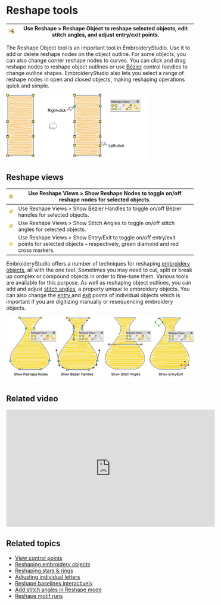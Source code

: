 # Reshape tools

| ![ReshapeObject.png](assets/ReshapeObject.png) | Use Reshape > Reshape Object to reshape selected objects, edit stitch angles, and adjust entry/exit points. |
| ---------------------------------------------- | ----------------------------------------------------------------------------------------------------------- |

The Reshape Object tool is an important tool in EmbroideryStudio. Use it to add or delete reshape nodes on the object outline. For some objects, you can also change corner reshape nodes to curves. You can click and drag reshape nodes to reshape object outlines or use [Bézier](../../glossary/glossary) control handles to change outline shapes. EmbroideryStudio also lets you select a range of reshape nodes in open and closed objects, making reshaping operations quick and simple.

![summary_-_edit00071.png](assets/summary_-_edit00071.png)

## Reshape views

| ![ShowReshapeNodes.png](assets/ShowReshapeNodes.png) | Use Reshape Views > Show Reshape Nodes to toggle on/off reshape nodes for selected objects.                                                      |
| ---------------------------------------------------- | ------------------------------------------------------------------------------------------------------------------------------------------------ |
| ![ShowHandles.png](assets/ShowHandles.png)           | Use Reshape Views > Show Bézier Handles to toggle on/off Bézier handles for selected objects.                                                    |
| ![ShowStitchAngles.png](assets/ShowStitchAngles.png) | Use Reshape Views > Show Stitch Angles to toggle on/off stitch angles for selected objects.                                                      |
| ![ShowEntryExit.png](assets/ShowEntryExit.png)       | Use Reshape Views > Show Entry/Exit to toggle on/off entry/exit points for selected objects – respectively, green diamond and red cross markers. |

EmbroideryStudio offers a number of techniques for reshaping [embroidery objects](../../glossary/glossary), all with the one tool. Sometimes you may need to cut, split or break up complex or compound objects in order to fine-tune them. Various tools are available for this purpose. As well as reshaping object outlines, you can add and adjust [stitch angles](../../glossary/glossary), a property unique to embroidery objects. You can also change the [entry ](../../glossary/glossary)and [exit](../../glossary/glossary) points of individual objects which is important if you are digitizing manually or resequencing embroidery objects.

![summary_-_edit00074.png](assets/summary_-_edit00074.png)

## Related video

<iframe src="https://www.youtube.com/embed/j5-IPsbaQjg" frameborder="0" 
		 allow="accelerometer; autoplay; encrypted-media; gyroscope; picture-in-picture" 
		 allowfullscreen="" style="width: 560px; height: 315px;">
<p>&#160;</p>
</iframe>

## Related topics

- [View control points](../../Modifying/reshape/View_control_points)
- [Reshaping embroidery objects](../../Modifying/reshape/Reshaping_embroidery_objects)
- [Reshaping stars & rings](../../Modifying/reshape/Reshaping_stars_rings)
- [Adjusting individual letters](../../Lettering/lettering_edit/Adjusting_individual_letters)
- [Reshape baselines interactively](../../Lettering/lettering_edit/Reshape_baselines_interactively)
- [Add stitch angles in Reshape mode](../../Quality/quality/Add_stitch_angles_in_Reshape_mode)
- [Reshape motif runs](../../Decorative/motifs/Reshape_motif_runs)
